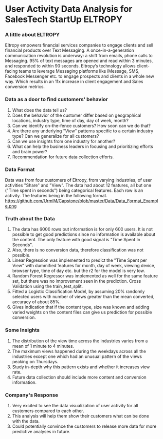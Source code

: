 # User Activity Data Analysis for SalesTech StartUp ELTROPY

### A little about ELTROPY
Eltropy empowers financial services companies to engage clients and sell financial products over Text Messaging.
A once-in-a-generation communication revolution is underway: a shift from emails, phone calls to Messaging. 95% of text messages are opened and read within 3 minutes, and responded to within 90 seconds.
Eltropy’s technology allows client-facing teams to leverage Messaging platforms like iMessage, SMS, Facebook Messenger etc. to engage prospects and clients in a whole new way. Which results in an 11x increase in client engagement and Sales conversion metrics.

### Data as a door to find customers' behavior
1. What does the data tell us?
2. Does the behavior of the customer differ based on geographical locations, industry type, time of day, day of week, month?
3. Can we identify on-the-fence customers? How soon can we do that?
4. Are there any underlying "View" patterns specific to a certain industry type? Can we   generalize for all customers?
5. Can we use insights from one industry for another?
6. What can help the business leaders in focusing and prioritizing efforts and brain power?
7. Recommendation for future data collection efforts.

### Data Format
Data was from four customers of Eltropy, from varying industries, of user activities "Share" and "View". The data had about 12 features, all but one ("Time spent in seconds") being categorical features. Each row is an activity. The features being in the following format.
https://github.com/UrmiM/Capstone/blob/master/Data/Data_Format_Example.png

### Truth about the Data
1. The data has 6000 rows but information is for only 600 users. It is not possible to get good predictions since no information is available about the content. The only feature with good signal is "Time Spent In Seconds".
2. Also, there is no conversion data, therefore classification was not possible.
3. Linear Regression was implemented to predict the "Time Spent per View" with dummified features for month, day of week, viewing device, browser type, time of day etc. but the r2 for the model is very low.
4. Random Forest Regressor was implemented as well for the same feature set, but there was no improvement seen in the prediction. Cross Validation using the train_test_split.
5. Fitted a Logistic Classification Model, by assuming 20% randomly selected users with number of views greater than the mean converted, accuracy of about 85%.
6. Gives indication that if the content type, size was known and adding varied weights on the content files can give us prediction for possible conversion.

### Some Insights
1. The distribution of the view time across the industries varies from a mean of 1 minute to 4 minutes.
2. The maximum views happened during the weekdays across all the industries except one which had an unusual pattern of the views peaking on Thursdays.
3. Study in-depth why this pattern exists and whether it increases view rate.
4. Future data collection should include more content and conversion information.

### Company's Response
1. Very excited to see the data visualization of user activity for all customers compared to each other.
2. This analysis will help them show their customers what can be done with the data.
3. Could potentially convince the customers to release more data for more predictive analyses in future.  
